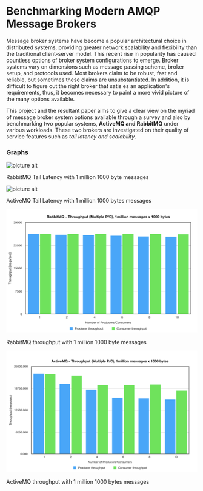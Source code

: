 # Benchmarking Modern AMQP Message Brokers

Message broker systems have become a popular architectural choice in distributed systems, providing greater network scalability and flexibility than the traditional client-server model. This recent rise in popularity has caused countless options of broker system configurations to emerge. Broker systems vary on dimensions such as message passing scheme, broker setup, and protocols used. Most brokers claim to be robust, fast and reliable, but sometimes these claims are unsubstantiated. In addition, it is difficult to figure out the right broker that satis es an application's requirements, thus, it becomes necessary to paint a more vivid picture of the many options available. 

This project and the resultant paper aims to give a clear view on the myriad of message broker system options available through a survey and also by benchmarking two popular systems, __ActiveMQ and RabbitMQ__ under various workloads. These two brokers are investigated on their quality of service features such as _tail latency and scalability_.

### Graphs

![picture alt](graphs/rabbit_mq_1000.png)

RabbitMQ Tail Latency with 1 million 1000 byte messages

![picture alt](graphs/active_1000.png)

ActiveMQ Tail Latency with 1 million 1000 bytes messages

![picture alt](graphs/rabbit_thru_1000.png)

RabbitMQ throughput with 1 million 1000 byte messages

![picture alt](graphs/active_thru_1000.png)

ActiveMQ throughput with 1 million 1000 bytes messages

